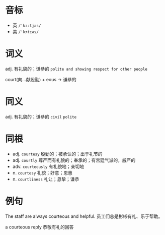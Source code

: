 # 音标

- 英 `/'kɜːtjəs/`
- 美 `/'kɝtɪəs/`

# 词义

adj. 有礼貌的；谦恭的
`polite and showing respect for other people`



court(向…献殷勤) + eous → 谦恭的

# 同义

adj. 有礼貌的；谦恭的
`civil` `polite`

# 同根

- adj. `courtesy` 殷勤的；被承认的；出于礼节的
- adj. `courtly` 尊严而有礼貌的；奉承的；有宫廷气派的，威严的
- adv. `courteously` 有礼貌地；亲切地
- n. `courtesy` 礼貌；好意；恩惠
- n. `courtliness` 礼让；恳挚；谦恭

# 例句

The staff are always courteous and helpful.
员工们总是彬彬有礼、乐于帮助。

a courteous reply
恭敬有礼的回答


